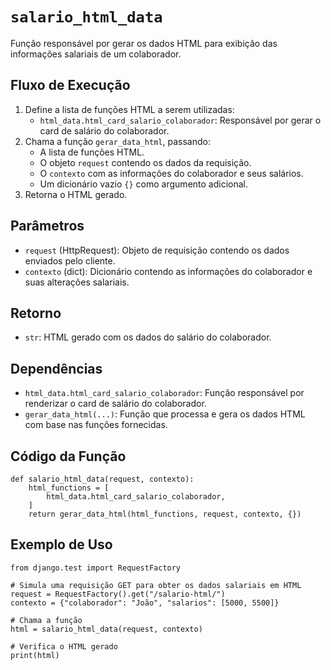 # `salario_html_data`

Função responsável por gerar os dados HTML para exibição das informações salariais de um colaborador.

## Fluxo de Execução

1. Define a lista de funções HTML a serem utilizadas:
   - `html_data.html_card_salario_colaborador`: Responsável por gerar o card de salário do colaborador.
2. Chama a função `gerar_data_html`, passando:
   - A lista de funções HTML.
   - O objeto `request` contendo os dados da requisição.
   - O `contexto` com as informações do colaborador e seus salários.
   - Um dicionário vazio `{}` como argumento adicional.
3. Retorna o HTML gerado.

## Parâmetros

- `request` (HttpRequest): Objeto de requisição contendo os dados enviados pelo cliente.
- `contexto` (dict): Dicionário contendo as informações do colaborador e suas alterações salariais.

## Retorno

- `str`: HTML gerado com os dados do salário do colaborador.

## Dependências

- `html_data.html_card_salario_colaborador`: Função responsável por renderizar o card de salário do colaborador.
- `gerar_data_html(...)`: Função que processa e gera os dados HTML com base nas funções fornecidas.

## Código da Função

```{.py3 linenums="1"}
def salario_html_data(request, contexto):
    html_functions = [
        html_data.html_card_salario_colaborador,
    ]
    return gerar_data_html(html_functions, request, contexto, {})
```

## Exemplo de Uso

```{.py3 linenums="1"}
from django.test import RequestFactory

# Simula uma requisição GET para obter os dados salariais em HTML
request = RequestFactory().get("/salario-html/")
contexto = {"colaborador": "João", "salarios": [5000, 5500]}

# Chama a função
html = salario_html_data(request, contexto)

# Verifica o HTML gerado
print(html)
```

